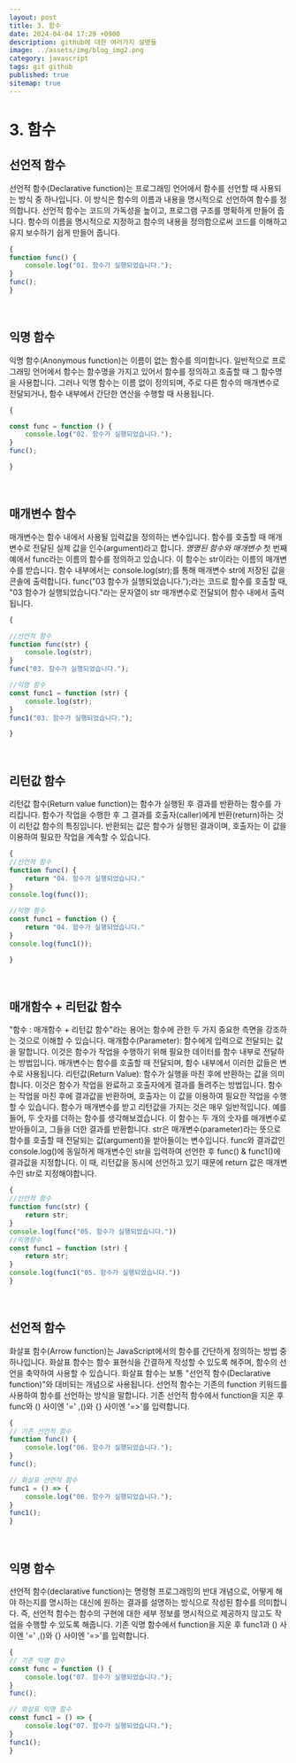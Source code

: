```yaml
---
layout: post
title: 3. 함수
date: 2024-04-04 17:29 +0900
description: github에 대한 여러가지 설명들
image: ../assets/img/blog_img2.png
category: javascript
tags: git github
published: true
sitemap: true
---
```


# 3. 함수
## 선언적 함수
선언적 함수(Declarative function)는 프로그래밍 언어에서 함수를 선언할 때 사용되는 방식 중 하나입니다. 이 방식은 함수의 이름과 내용을 명시적으로 선언하여 함수를 정의합니다.
선언적 함수는 코드의 가독성을 높이고, 프로그램 구조를 명확하게 만들어 줍니다. 함수의 이름을 명시적으로 지정하고 함수의 내용을 정의함으로써 코드를 이해하고 유지 보수하기 쉽게 만들어 줍니다.   
````javascript
{
function func() {
    console.log("01. 함수가 실행되었습니다.");
}
func();
}
````   
<br>

## 익명 함수
익명 함수(Anonymous function)는 이름이 없는 함수를 의미합니다. 일반적으로 프로그래밍 언어에서 함수는 함수명을 가지고 있어서 함수를 정의하고 호출할 때 그 함수명을 사용합니다. 그러나 익명 함수는 이름 없이 정의되며, 주로 다른 함수의 매개변수로 전달되거나, 함수 내부에서 간단한 연산을 수행할 때 사용됩니다.
````javascript
{

const func = function () {
    console.log("02. 함수가 실행되었습니다.");
}
func();

}
````
<br>

## 매개변수 함수
매개변수는 함수 내에서 사용될 입력값을 정의하는 변수입니다. 함수를 호출할 때 매개변수로 전달된 실제 값을 인수(argument)라고 합니다. *명명된 함수와 매개변수* 첫 번째 예에서 func라는 이름의 함수를 정의하고 있습니다. 이 함수는 str이라는 이름의 매개변수를 받습니다. 함수 내부에서는 console.log(str);를 통해 매개변수 str에 저장된 값을 콘솔에 출력합니다. func("03 함수가 실행되었습니다.");라는 코드로 함수를 호출할 때, "03 함수가 실행되었습니다."라는 문자열이 str 매개변수로 전달되어 함수 내에서 출력됩니다.   
````javascript
{

//선언적 함수
function func(str) {
    console.log(str);
}
func("03. 함수가 실행되었습니다.");

//익명 함수
const func1 = function (str) {
    console.log(str);
}
func1("03. 함수가 실행되었습니다.");

}
````
<br>

## 리턴값 함수
리턴값 함수(Return value function)는 함수가 실행된 후 결과를 반환하는 함수를 가리킵니다. 함수가 작업을 수행한 후 그 결과를 호출자(caller)에게 반환(return)하는 것이 리턴값 함수의 특징입니다. 반환되는 값은 함수가 실행된 결과이며, 호출자는 이 값을 이용하여 필요한 작업을 계속할 수 있습니다.
````javascript
{
//선언적 함수
function func() {
    return "04. 함수가 실행되었습니다."
}
console.log(func());

//익명 함수
const func1 = function () {
    return "04. 함수가 실행되었습니다."
}
console.log(func1());

}
````
<br>

## 매개함수 + 리턴값 함수
"함수 : 매개함수 + 리턴값 함수"라는 용어는 함수에 관한 두 가지 중요한 측면을 강조하는 것으로 이해할 수 있습니다. 매개함수(Parameter): 함수에게 입력으로 전달되는 값을 말합니다. 이것은 함수가 작업을 수행하기 위해 필요한 데이터를 함수 내부로 전달하는 방법입니다. 매개변수는 함수를 호출할 때 전달되며, 함수 내부에서 이러한 값들은 변수로 사용됩니다. 리턴값(Return Value): 함수가 실행을 마친 후에 반환하는 값을 의미합니다. 이것은 함수가 작업을 완료하고 호출자에게 결과를 돌려주는 방법입니다. 함수는 작업을 마친 후에 결과값을 반환하며, 호출자는 이 값을 이용하여 필요한 작업을 수행할 수 있습니다. 함수가 매개변수를 받고 리턴값을 가지는 것은 매우 일반적입니다. 예를 들어, 두 숫자를 더하는 함수를 생각해보겠습니다. 이 함수는 두 개의 숫자를 매개변수로 받아들이고, 그들을 더한 결과를 반환합니다. str은 매개변수(parameter)라는 뜻으로 함수를 호출할 때 전달되는 값(argument)을 받아들이는 변수입니다. func와 결과값인 console.log()에 동일하게 매개변수인 str을 입력하여 선언한 후 func() & func1()에 결과값을 지정합니다. 이 때, 리턴값을 동시에 선언하고 있기 때문에 return 값은 매개변수인 str로 지정해야합니다.   
````javascript
{
//선언적 함수
function func(str) {
    return str;
}
console.log(func("05. 함수가 실행되었습니다."))
//익명함수
const func1 = function (str) {
    return str;
}
console.log(func1("05. 함수가 실행되었습니다."))
}
````
<br>

## 선언적 함수
화살표 함수(Arrow function)는 JavaScript에서의 함수를 간단하게 정의하는 방법 중 하나입니다. 화살표 함수는 함수 표현식을 간결하게 작성할 수 있도록 해주며, 함수의 선언을 축약하여 사용할 수 있습니다.
화살표 함수는 보통 "선언적 함수(Declarative function)"와 대비되는 개념으로 사용됩니다. 선언적 함수는 기존의 function 키워드를 사용하여 함수를 선언하는 방식을 말합니다. 기존 선언적 함수에서 function을 지운 후 func와 () 사이엔 '=' ,()와 {} 사이엔 '=>'를 입력합니다.   
````javascript
{
// 기존 선언적 함수
function func() {
    console.log("06. 함수가 실행되었습니다.");
}
func();

// 화살표 선언적 함수
func1 = () => {
    console.log("06. 함수가 실행되었습니다.");
}
func1();
}
````
<br>

## 익명 함수
선언적 함수(declarative function)는 명령형 프로그래밍의 반대 개념으로, 어떻게 해야 하는지를 명시하는 대신에 원하는 결과를 설명하는 방식으로 작성된 함수를 의미합니다. 즉, 선언적 함수는 함수의 구현에 대한 세부 정보를 명시적으로 제공하지 않고도 작업을 수행할 수 있도록 해줍니다. 기존 익명 함수에서 function을 지운 후 func1과 () 사이엔 '=' ,()와 {} 사이엔 '=>'를 입력합니다.   
````javascript
{
// 기존 익명 함수
const func = function () {
    console.log("07. 함수가 실행되었습니다.");
}
func();

// 화살표 익명 함수
const func1 = () => {
    console.log("07. 함수가 실행되었습니다.");
}
func1();
}
````
<br>

